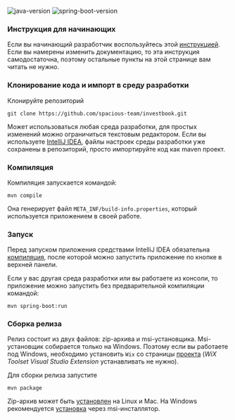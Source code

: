 ![java-version](https://img.shields.io/badge/Java-18-brightgreen?style=flat-square)
![spring-boot-version](https://img.shields.io/badge/SpringBoot-2.6.6-brightgreen?style=flat-square)

### Инструкция для начинающих
Если вы начинающий разработчик воспользуйтесь этой [инструкцией](https://github.com/spacious-team/investbook/files/5398264/github.docx).
Если вы намерены изменить документацию, то эта инструкция самодостаточна, поэтому остальные пункты на этой странице
вам читать не нужно.

### Клонирование кода и импорт в среду разработки
Клонируйте репозиторий
```
git clone https://github.com/spacious-team/investbook.git
```
Может использоваться любая среда разработки, для простых изменений можно ограничиться текстовым редактором.
Если вы используете [IntelliJ IDEA](https://www.jetbrains.com/ru-ru/idea/download), файлы настроек среды разработки
уже сохранены в репозиторий, просто импортируйте код как maven проект.

### Компиляция
Компиляция запускается командой:
```
mvn compile
```
Она генерирует файл `META_INF/build-info.properties`, который используется приложением в своей работе.

### Запуск
Перед запуском приложения средствами IntelliJ IDEA обязательна [компиляция](#компиляция), после которой можно
запустить приложение по кнопке в верхней панели.

Если у вас другая среда разработки или вы работаете из консоли, то приложение можно запустить без предварительной
компиляции командой:
```
mvn spring-boot:run
```

### Сборка релиза
Релиз состоит из двух файлов: zip-архива и msi-установщика. Msi-установщик собирается только на Windows.
Поэтому если вы работаете под Windows, необходимо установить `Wix` со страницы [проекта](https://wixtoolset.org/releases/)
(_WiX Toolset Visual Studio Extension_ устанавливать не нужно).

Для сборки релиза запустите
```
mvn package
```
Zip-архив может быть [установлен](install-on-linux.md) на Linux и Mac. На Windows рекомендуется
[установка](install-on-windows.md) через msi-инсталлятор.